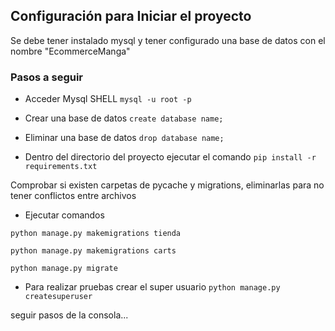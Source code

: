 ## Configuración para Iniciar el proyecto
Se debe tener instalado mysql y tener configurado una base de datos con el nombre "EcommerceManga"

### Pasos a seguir

- Acceder Mysql SHELL
``` mysql -u root -p ```

- Crear una base de datos
```create database name;```

- Eliminar una base de datos
```drop database name;```

- Dentro del directorio del proyecto ejecutar el comando
```pip install -r requirements.txt```

Comprobar si existen carpetas de pycache y migrations, eliminarlas para no tener conflictos entre archivos

- Ejecutar comandos
```
python manage.py makemigrations tienda

python manage.py makemigrations carts

python manage.py migrate
```
- Para realizar pruebas crear el super usuario
```python manage.py createsuperuser```

seguir pasos de la consola...
